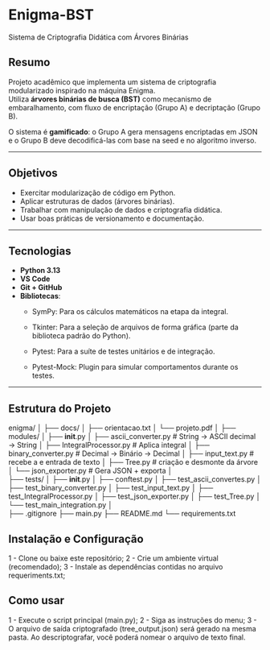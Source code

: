 # Enigma-BST 
Sistema de Criptografia Didática com Árvores Binárias

## Resumo
Projeto acadêmico que implementa um sistema de criptografia modularizado inspirado na máquina Enigma.  
Utiliza **árvores binárias de busca (BST)** como mecanismo de embaralhamento, com fluxo de encriptação (Grupo A) e decriptação (Grupo B).  

O sistema é **gamificado**: o Grupo A gera mensagens encriptadas em JSON e o Grupo B deve decodificá-las com base na seed e no algoritmo inverso.

---------------------------------------------------------------------------------------------------

## Objetivos
- Exercitar modularização de código em Python.
- Aplicar estruturas de dados (árvores binárias).
- Trabalhar com manipulação de dados e criptografia didática.
- Usar boas práticas de versionamento e documentação.

---------------------------------------------------------------------------------------------------------------------

## Tecnologias
- **Python 3.13**
- **VS Code**
- **Git + GitHub**
- **Bibliotecas**:
    * SymPy: Para os cálculos matemáticos na etapa da integral.

    * Tkinter: Para a seleção de arquivos de forma gráfica (parte da biblioteca padrão do Python).

    * Pytest: Para a suíte de testes unitários e de integração.

    * Pytest-Mock: Plugin para simular comportamentos durante os testes.

--------------------------------------------------------------------------------------------------------

## Estrutura do Projeto

enigma/
│
├── docs/
│    ├── orientacao.txt
│    └── projeto.pdf
│
├── modules/
│   ├── __init__.py
│   ├── ascii_converter.py          # String → ASCII decimal → String
│   ├── IntegralProcessor.py       # Aplica integral
│   ├── binary_converter.py         # Decimal → Binário → Decimal
│   ├── input_text.py             # recebe a e entrada de texto
│   ├── Tree.py                    # criação e desmonte da árvore
│   └── json_exporter.py            # Gera JSON + exporta
│      
├── tests/
│    ├── __init__.py
│    ├── conftest.py
│    ├── test_ascii_convertes.py
│    ├── test_binary_converter.py
│    ├── test_input_text.py
│    ├── test_IntegralProcessor.py
│    ├── test_json_exporter.py
│    ├── test_Tree.py
│    └── test_main_integration.py
│    
├── .gitignore
├── main.py
├── README.md
└── requirements.txt 

## Instalação e Configuração

1 - Clone ou baixe este repositório;
2 - Crie um ambiente virtual (recomendado);
3 - Instale as dependências contidas no arquivo requeriments.txt;

## Como usar

1 - Execute o script principal (main.py);
2 - Siga as instruções do menu;
3 - O arquivo de saída criptografado (tree_output.json) será gerado na mesma pasta. Ao descriptografar, você poderá nomear o arquivo de texto final.



